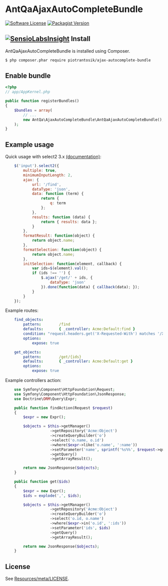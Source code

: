 AntQaAjaxAutoCompleteBundle
===========================

[![Software License](https://img.shields.io/badge/license-MIT-brightgreen.svg?style=flat-square)](LICENSE)
[![Packagist Version](https://img.shields.io/packagist/v/antqa/ajax-autocomplete-bundle.svg?style=flat-square)](https://packagist.org/packages/antqa/ajax-autocomplete-bundle)

[![SensioLabsInsight](https://insight.sensiolabs.com/projects/df8fc243-855f-435e-b2c5-bc0cb06f7d14/big.png)](https://insight.sensiolabs.com/projects/df8fc243-855f-435e-b2c5-bc0cb06f7d14)
Install
-------

AntQaAjaxAutoCompleteBundle is installed using Composer.

```bash
$ php composer.phar require piotrantosik/ajax-autocomplete-bundle
```

Enable bundle
-------------

```php
<?php
// app/AppKernel.php

public function registerBundles()
{
    $bundles = array(
        // ...
        new AntQa\AjaxAutoCompleteBundle\AntQaAjaxAutoCompleteBundle(),
    );
}
```

Example usage
-------

Quick usage with select2 3.x [(documentation)](http://select2.github.io/select2/):

```javascript
    $('input').select2({
        multiple: true,
        minimumInputLength: 2,
        ajax: {
            url: '/find',
            dataType: 'json',
            data: function (term) {
                return {
                    q: term
                };
            },
            results: function (data) {
                return { results: data };
            }
        },
        formatResult: function(object) {
            return object.name;
        },
        formatSelection: function(object) {
            return object.name;
        },
        initSelection: function(element, callback) {
            var ids=$(element).val();
            if (ids !== '') {
                $.ajax('/get/' + ids, {
                    dataType: 'json'
                }).done(function(data) { callback(data); });
            }
        }
    });
```

Example routes:

```yaml
    find_objects:
        pattern:        /find
        defaults:       { _controller: Acme:Default:find }
        condition: "request.headers.get('X-Requested-With') matches '/XmlHttpRequest/i'"
        options:
            expose: true

    get_objects:
        pattern:        /get/{ids}
        defaults:       { _controller: Acme:Default:get }
        options:
            expose: true
```

Example controllers action:

```php
    use Symfony\Component\HttpFoundation\Request;
    use Symfony\Component\HttpFoundation\JsonResponse;
    use Doctrine\ORM\Query\Expr;

    public function findAction(Request $request)
    {
        $expr = new Expr();

        $objects = $this->getManager()
                    ->getRepository('Acme:Object')
                    ->createQueryBuilder('o')
                    ->select('o.name, o.id')
                    ->where($expr->like('o.name', ':name'))
                    ->setParameter('name', sprintf('%s%%', $request->query->get('q', '')))
                    ->getQuery()
                    ->getArrayResult();

        return new JsonResponse($objects);
    }

    public function get($ids)
    {
        $expr = new Expr();
        $ids = explode(',', $ids);

        $objects = $this->getManager()
                    ->getRepository('Acme:Object')
                    ->createQueryBuilder('o')
                    ->select('o.id, o.name')
                    ->where($expr->in('o.id', ':ids'))
                    ->setParameter('ids', $ids)
                    ->getQuery()
                    ->getArrayResult();

        return new JsonResponse($objects);
    }
```

License
-------

See [Resources/meta/LICENSE](https://github.com/piotrantosik/AntQaAjaxAutoCompleteBundle/blob/master/Resources/meta/LICENSE).
